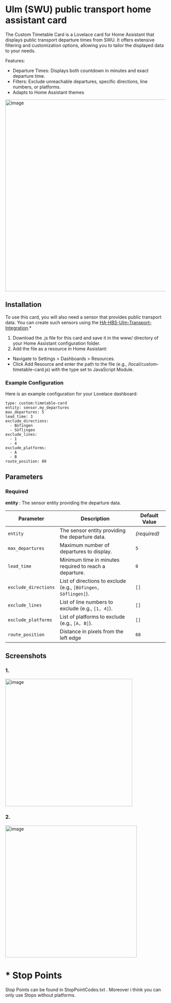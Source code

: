 # Ulm (SWU) public transport home assistant card

The Custom Timetable Card is a Lovelace card for Home Assistant that displays public transport departure times from SWU. It offers extensive filtering and customization options, allowing you to tailor the displayed data to your needs.

Features:
- Departure Times: Displays both countdown in minutes and exact departure time.
- Filters: Exclude unreachable departures, specific directions, line numbers, or platforms.
- Adapts to Home Assistant themes 

<img width="600" alt="image" src="https://github.com/user-attachments/assets/bf24bfb1-fa50-4c95-b3fb-7c301708b0b9" />




## Installation

To use this card, you will also need a sensor that provides public transport data. You can create such sensors using the [HA-HBS-Ulm-Transport-Integration](https://github.com/horsebatterystaple/ha-hbs-ulm-transport-integration?tab=readme-ov-file).*

1. Download the .js file for this card and save it in the www/ directory of your Home Assistant configuration folder.
2. Add the file as a resource in Home Assistant:
  + Navigate to Settings > Dashboards > Resources.
  + Click Add Resource and enter the path to the file (e.g., /local/custom-timetable-card.js) with the type set to JavaScript Module.




### Example Configuration
Here is an example configuration for your Lovelace dashboard:

```
type: custom:timetable-card
entity: sensor.my_departures
max_departures: 5
lead_time: 3
exclude_directions:
  - Böfingen
  - Söflingen
exclude_lines:
  - 1
  - 4
exclude_platforms:
  - A
  - B
route_position: 80
```



## Parameters
 ### Required
**entity** : The sensor entity providing the departure data.

| Parameter            | Description                                                                                        | Default Value |
|----------------------|----------------------------------------------------------------------------------------------------|---------------|
| `entity`            | The sensor entity providing the departure data.                                                    | *(required)*  |
| `max_departures`    | Maximum number of departures to display.                                                           | `5`           |
| `lead_time`         | Minimum time in minutes required to reach a departure.                                             | `0`           |
| `exclude_directions`| List of directions to exclude (e.g., `[Böfingen, Söflingen]`).                                     | `[]`          |
| `exclude_lines`     | List of line numbers to exclude (e.g., `[1, 4]`).                                                  | `[]`          |
| `exclude_platforms` | List of platforms to exclude (e.g., `[A, B]`).                                                     | `[]`          |
| `route_position`    | Distance in pixels from the left edge                           | `68`          |


## Screenshots

### 1.
<img width="399" alt="image" src="https://github.com/user-attachments/assets/3a268684-92b7-4da9-99ae-0c0354620dc6" />

### 2. 

<img width="413" alt="image" src="https://github.com/user-attachments/assets/e40474c8-b612-4250-b00f-66a4c4768de0" />


# * Stop Points
Stop Points can be found in StopPointCodes.txt . Moreover i think you can only use Stops without platforms.

